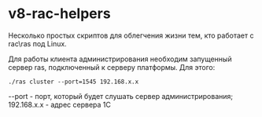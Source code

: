 # v8-rac-helpers

Несколько простых скриптов для облегчения жизни тем, кто работает с rac\ras под Linux.

Для работы клиента администрирования необходим запущенный сервер ras, подключенный к серверу платформы.
Для этого:

```
./ras cluster --port=1545 192.168.x.x
```

--port - порт, который будет слушать сервер администрирования;
192.168.x.x - адрес сервера 1С